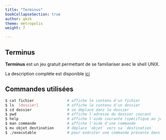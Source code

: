```yaml
---
title: "Terminus"
bookCollapseSection: true
author: qkzk
theme: metropolis
weight: 7

---
```


## Terminus

**Terminus** est un jeu gratuit permettant de se familiariser avec le shell UNIX.

La description complète est disponible [ici](./terminus.pdf)


## Commandes utilisées

```bash
$ cat fichier               # affiche le contenu d'un fichier
$ ls  [dossier]             # affiche le contenu d'un dossier
$ cd dossier                # se déplace dans le dossier
$ pwd                       # affiche l'adresse du dossier courant
$ help                      # affiche l'aide courante (spécifique au jeu)
$ man commande              # affiche l'aide d'une commande
$ mv objet destination      # déplace `objet` vers sa `destination`
$ ./executable              # pour exécuter une commande présente dans un dossier
```

